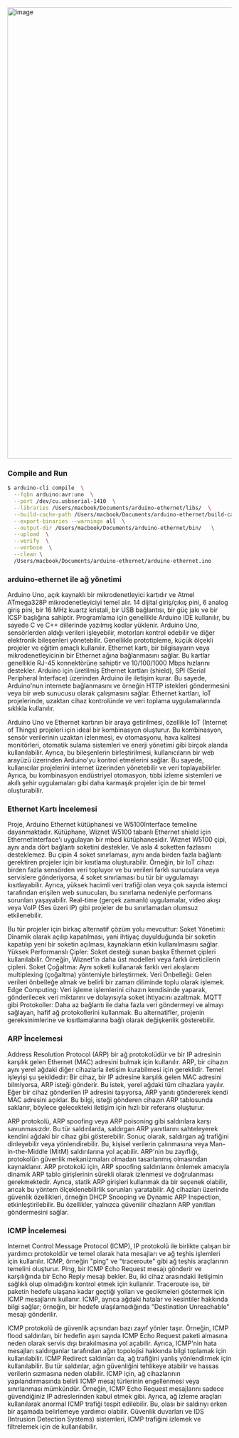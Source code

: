 <img width="1012" alt="image" src="https://github.com/oguzhan-ince/arduino-ethernet/assets/11842029/3cc8ddc4-c6f9-4905-b1e3-0483c9ff07bc">

### Compile and Run
```bash
$ arduino-cli compile  \
  --fqbn arduino:avr:uno  \
  --port /dev/cu.usbserial-1410  \
  --libraries /Users/macbook/Documents/arduino-ethernet/libs/  \
  --build-cache-path /Users/macbook/Documents/arduino-ethernet/build-cache/   \
  --export-binaries --warnings all  \
  --output-dir /Users/macbook/Documents/arduino-ethernet/bin/   \
  --upload  \
  --verify  \
  --verbose  \
  --clean \
  /Users/macbook/Documents/arduino-ethernet/arduino-ethernet.ino
```

### arduino-ethernet ile ağ yönetimi
Arduino Uno, açık kaynaklı bir mikrodenetleyici kartıdır ve Atmel ATmega328P mikrodenetleyiciyi temel alır. 14 dijital giriş/çıkış pini, 6 analog giriş pini, bir 16 MHz kuartz kristali, bir USB bağlantısı, bir güç jakı ve bir ICSP başlığına sahiptir. Programlama için genellikle Arduino IDE kullanılır, bu sayede C ve C++ dillerinde yazılmış kodlar yüklenir. Arduino Uno, sensörlerden aldığı verileri işleyebilir, motorları kontrol edebilir ve diğer elektronik bileşenleri yönetebilir. Genellikle prototipleme, küçük ölçekli projeler ve eğitim amaçlı kullanılır. Ethernet kartı, bir bilgisayarın veya mikrodenetleyicinin bir Ethernet ağına bağlanmasını sağlar. Bu kartlar genellikle RJ-45 konnektörüne sahiptir ve 10/100/1000 Mbps hızlarını destekler. Arduino için üretilmiş Ethernet kartları (shield), SPI (Serial Peripheral Interface) üzerinden Arduino ile iletişim kurar. Bu sayede, Arduino'nun internete bağlanmasını ve örneğin HTTP istekleri göndermesini veya bir web sunucusu olarak çalışmasını sağlar. Ethernet kartları, IoT projelerinde, uzaktan cihaz kontrolünde ve veri toplama uygulamalarında sıklıkla kullanılır.

Arduino Uno ve Ethernet kartının bir araya getirilmesi, özellikle IoT (Internet of Things) projeleri için ideal bir kombinasyon oluşturur. Bu kombinasyon, sensör verilerinin uzaktan izlenmesi, ev otomasyonu, hava kalitesi monitörleri, otomatik sulama sistemleri ve enerji yönetimi gibi birçok alanda kullanılabilir. Ayrıca, bu bileşenlerin birleştirilmesi, kullanıcıların bir web arayüzü üzerinden Arduino'yu kontrol etmelerini sağlar. Bu sayede, kullanıcılar projelerini internet üzerinden yönetebilir ve veri toplayabilirler. Ayrıca, bu kombinasyon endüstriyel otomasyon, tıbbi izleme sistemleri ve akıllı şehir uygulamaları gibi daha karmaşık projeler için de bir temel oluşturabilir.

### Ethernet Kartı İncelemesi
Proje, Arduino Ethernet kütüphanesi ve W5100Interface temeline dayanmaktadır. Kütüphane, Wiznet W5100 tabanlı Ethernet shield için EthernetInterface'ı uygulayan bir mbed kütüphanesidir. Wiznet W5100 çipi, aynı anda dört bağlantı soketini destekler. Ve asla 4 soketten fazlasını desteklemez. Bu çipin 4 soket sınırlaması, aynı anda birden fazla bağlantı gerektiren projeler için bir kısıtlama oluşturabilir. Örneğin, bir IoT cihazı birden fazla sensörden veri topluyor ve bu verileri farklı sunuculara veya servislere gönderiyorsa, 4 soket sınırlaması bu tür bir uygulamayı kısıtlayabilir. Ayrıca, yüksek hacimli veri trafiği olan veya çok sayıda istemci tarafından erişilen web sunucuları, bu sınırlama nedeniyle performans sorunları yaşayabilir. Real-time (gerçek zamanlı) uygulamalar, video akışı veya VoIP (Ses üzeri IP) gibi projeler de bu sınırlamadan olumsuz etkilenebilir.

Bu tür projeler için birkaç alternatif çözüm yolu mevcuttur:
Soket Yönetimi: Dinamik olarak açılıp kapatılması, yani ihtiyaç duyulduğunda bir soketin kapatılıp yeni bir soketin açılması, kaynakların etkin kullanılmasını sağlar.
Yüksek Performanslı Çipler: Soket desteği sunan başka Ethernet çipleri kullanılabilir. Örneğin, Wiznet'in daha üst modelleri veya farklı üreticilerin çipleri.
Soket Çoğaltma: Aynı soketi kullanarak farklı veri akışlarını multiplexing (çoğaltma) yöntemiyle birleştirmek.
Veri Önbelleği: Gelen verileri önbelleğe almak ve belirli bir zaman diliminde toplu olarak işlemek.
Edge Computing: Veri işleme işlemlerini cihazın kendisinde yaparak, gönderilecek veri miktarını ve dolayısıyla soket ihtiyacını azaltmak.
MQTT gibi Protokoller: Daha az bağlantı ile daha fazla veri göndermeyi ve almayı sağlayan, hafif ağ protokollerini kullanmak.
Bu alternatifler, projenin gereksinimlerine ve kısıtlamalarına bağlı olarak değişkenlik gösterebilir.

### ARP İncelemesi
Address Resolution Protocol (ARP) bir ağ protokolüdür ve bir IP adresinin karşılık gelen Ethernet (MAC) adresini bulmak için kullanılır. ARP, bir cihazın aynı yerel ağdaki diğer cihazlarla iletişim kurabilmesi için gereklidir. Temel işleyişi şu şekildedir: Bir cihaz, bir IP adresine karşılık gelen MAC adresini bilmiyorsa, ARP isteği gönderir. Bu istek, yerel ağdaki tüm cihazlara yayılır. Eğer bir cihaz gönderilen IP adresini taşıyorsa, ARP yanıtı göndererek kendi MAC adresini açıklar. Bu bilgi, isteği gönderen cihazın ARP tablosunda saklanır, böylece gelecekteki iletişim için hızlı bir referans oluşturur.

ARP protokolü, ARP spoofing veya ARP poisoning gibi saldırılara karşı savunmasızdır. Bu tür saldırılarda, saldırgan ARP yanıtlarını sahteleyerek kendini ağdaki bir cihaz gibi gösterebilir. Sonuç olarak, saldırgan ağ trafiğini dinleyebilir veya yönlendirebilir. Bu, kişisel verilerin çalınmasına veya Man-in-the-Middle (MitM) saldırılarına yol açabilir. ARP'nin bu zayıflığı, protokolün güvenlik mekanizmaları olmadan tasarlanmış olmasından kaynaklanır. ARP protokolü için, ARP spoofing saldırılarını önlemek amacıyla dinamik ARP tablo girişlerinin sürekli olarak izlenmesi ve doğrulanması gerekmektedir. Ayrıca, statik ARP girişleri kullanmak da bir seçenek olabilir, ancak bu yöntem ölçeklenebilirlik sorunları yaratabilir. Ağ cihazları üzerinde güvenlik özellikleri, örneğin DHCP Snooping ve Dynamic ARP Inspection, etkinleştirilebilir. Bu özellikler, yalnızca güvenilir cihazların ARP yanıtları göndermesini sağlar.

### ICMP İncelemesi
Internet Control Message Protocol (ICMP), IP protokolü ile birlikte çalışan bir yardımcı protokoldür ve temel olarak hata mesajları ve ağ teşhis işlemleri için kullanılır. ICMP, örneğin "ping" ve "traceroute" gibi ağ teşhis araçlarının temelini oluşturur. Ping, bir ICMP Echo Request mesajı gönderir ve karşılığında bir Echo Reply mesajı bekler. Bu, iki cihaz arasındaki iletişimin sağlıklı olup olmadığını kontrol etmek için kullanılır. Traceroute ise, bir paketin hedefe ulaşana kadar geçtiği yolları ve gecikmeleri göstermek için ICMP mesajlarını kullanır. ICMP, ayrıca ağdaki hatalar ve kesintiler hakkında bilgi sağlar; örneğin, bir hedefe ulaşılamadığında "Destination Unreachable" mesajı gönderilir.

ICMP protokolü de güvenlik açısından bazı zayıf yönler taşır. Örneğin, ICMP flood saldırıları, bir hedefin aşırı sayıda ICMP Echo Request paketi almasına neden olarak servis dışı bırakılmasına yol açabilir. Ayrıca, ICMP'nin hata mesajları saldırganlar tarafından ağın topolojisi hakkında bilgi toplamak için kullanılabilir. ICMP Redirect saldırıları da, ağ trafiğini yanlış yönlendirmek için kullanılabilir. Bu tür saldırılar, ağın güvenliğini tehlikeye atabilir ve hassas verilerin sızmasına neden olabilir. ICMP için, ağ cihazlarının yapılandırmasında belirli ICMP mesaj türlerinin engellenmesi veya sınırlanması mümkündür. Örneğin, ICMP Echo Request mesajlarını sadece güvendiğiniz IP adreslerinden kabul etmek gibi. Ayrıca, ağ izleme araçları kullanılarak anormal ICMP trafiği tespit edilebilir. Bu, olası bir saldırıyı erken bir aşamada belirlemeye yardımcı olabilir. Güvenlik duvarları ve IDS (Intrusion Detection Systems) sistemleri, ICMP trafiğini izlemek ve filtrelemek için de kullanılabilir.
